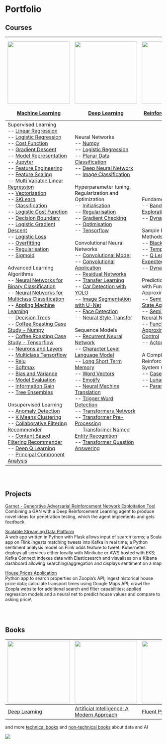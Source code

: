 # Portfolio

## Courses
| [<img width="200" src="https://d3njjcbhbojbot.cloudfront.net/api/utilities/v1/imageproxy/https://coursera-university-assets.s3.amazonaws.com/21/9a0294e2bf773901afbfcb5ef47d97/Stanford_Coursera-200x48_RedText_BG.png?auto=format%2Ccompress&dpr=1&h=36">](https://www.coursera.org/specializations/machine-learning-introduction) <br><br> [Machine Learning](https://github.com/matthewweaver/coursera-machine-learning-labs) | [<img width="200" src="https://d3njjcbhbojbot.cloudfront.net/api/utilities/v1/imageproxy/http://coursera-university-assets.s3.amazonaws.com/1b/bdf48065584cbe8e096669d9dd4852/LogoFiles_DeepLearning_Coursera_200x48.png?auto=format%2Ccompress&dpr=1&h=45">](https://www.coursera.org/specializations/deep-learning) <br><br> [Deep Learning](https://github.com/matthewweaver/coursera-deep-learning-labs) | [<img width="200" src="https://d3njjcbhbojbot.cloudfront.net/api/utilities/v1/imageproxy/http://coursera-university-assets.s3.amazonaws.com/f6/4559ba784341fe8084f538436e3ee8/UA_Logo_Green_RGB-1-.png?auto=format%2Ccompress&dpr=1&h=45">](https://www.coursera.org/specializations/reinforcement-learning) <br><br> [Reinforcement Learning](https://github.com/matthewweaver/coursera-reinforcement-learning-labs) | [<img width="200" src="https://d3njjcbhbojbot.cloudfront.net/api/utilities/v1/imageproxy/http://coursera-university-assets.s3.amazonaws.com/1b/bdf48065584cbe8e096669d9dd4852/LogoFiles_DeepLearning_Coursera_200x48.png?auto=format%2Ccompress&dpr=1&h=45">](https://www.coursera.org/specializations/generative-adversarial-networks-gans) <br><br> [Generative Adversarial Networks](https://github.com/matthewweaver/coursera-gan-labs) |
| --- | --- | --- | --- |
| Supervised Learning <br> -- [Linear Regression](https://github.com/matthewweaver/coursera-machine-learning-labs/blob/main/Supervised%20Learning/Linear%20Regression/C1_W2_Linear_Regression.ipynb) <br> -- [Logistic Regression](https://github.com/matthewweaver/coursera-machine-learning-labs/blob/main/Supervised%20Learning/Logistic%20Regression/C1_W3_Logistic_Regression.ipynb) <br> -- [Cost Function](https://github.com/matthewweaver/coursera-machine-learning-labs/blob/main/Supervised%20Learning/Labs/C1_W1_Cost_function.ipynb) <br> -- [Gradient Descent](https://github.com/matthewweaver/coursera-machine-learning-labs/blob/main/Supervised%20Learning/Labs/C1_W1_Gradient_Descent.ipynb) <br> -- [Model Representation](https://github.com/matthewweaver/coursera-machine-learning-labs/blob/main/Supervised%20Learning/Labs/C1_W1_Model_Representation.ipynb) <br> -- [Jupyter](https://github.com/matthewweaver/coursera-machine-learning-labs/blob/main/Supervised%20Learning/Labs/C1_W1_Python_Jupyter.ipynb) <br> -- [Feature Engineering](https://github.com/matthewweaver/coursera-machine-learning-labs/blob/main/Supervised%20Learning/Labs/C1_W2_FeatEng_PolyReg.ipynb) <br> -- [Feature Scaling](https://github.com/matthewweaver/coursera-machine-learning-labs/blob/main/Supervised%20Learning/Labs/C1_W2_Feature_Scaling_and_Learning_Rate.ipynb) <br> -- [Multi Variable Linear Regression](https://github.com/matthewweaver/coursera-machine-learning-labs/blob/main/Supervised%20Learning/Labs/C1_W2_Feature_Scaling_and_Learning_Rate.ipynb) <br> -- [Vectorisation](https://github.com/matthewweaver/coursera-machine-learning-labs/blob/main/Supervised%20Learning/Labs/C1_W2_Python_Numpy_Vectorization.ipynb) <br> -- [SKLearn](https://github.com/matthewweaver/coursera-machine-learning-labs/blob/main/Supervised%20Learning/Labs/C1_W2_Sklearn_GD.ipynb) <br> -- [Classification](https://github.com/matthewweaver/coursera-machine-learning-labs/blob/main/Supervised%20Learning/Labs/C1_W3_Classification.ipynb) <br> -- [Logistic Cost Function](https://github.com/matthewweaver/coursera-machine-learning-labs/blob/main/Supervised%20Learning/Labs/C1_W3_Classification.ipynb) <br> -- [Decision Boundary](https://github.com/matthewweaver/coursera-machine-learning-labs/blob/main/Supervised%20Learning/Labs/C1_W3_Decision_Boundary.ipynb) <br> -- [Logistic Gradient Descent](https://github.com/matthewweaver/coursera-machine-learning-labs/blob/main/Supervised%20Learning/Labs/C1_W3_Gradient_Descent.ipynb) <br> -- [Logistic Loss](https://github.com/matthewweaver/coursera-machine-learning-labs/blob/main/Supervised%20Learning/Labs/C1_W3_LogisticLoss.ipynb) <br> -- [Overfitting](https://github.com/matthewweaver/coursera-machine-learning-labs/blob/main/Supervised%20Learning/Labs/C1_W3_Overfitting.ipynb) <br> -- [Regularisation](https://github.com/matthewweaver/coursera-machine-learning-labs/blob/main/Supervised%20Learning/Labs/C1_W3_Regularization.ipynb) <br> -- [Sigmoid](https://github.com/matthewweaver/coursera-machine-learning-labs/blob/main/Supervised%20Learning/Labs/C1_W3_Sigmoid_function.ipynb) <br><br> Advanced Learning Algorithms <br> -- [Neural Networks for Binary Classification](https://github.com/matthewweaver/coursera-machine-learning-labs/blob/main/Advanced%20Learning%20Algorithms/Neural%20Networks%20for%20Binary%20Classification/C2_W1_Neural_Network_Binary_Classification.ipynb) <br> -- [Neural Networks for Multiclass Classification](https://github.com/matthewweaver/coursera-machine-learning-labs/tree/main/Advanced%20Learning%20Algorithms/Neural%20Networks%20for%20Multiclass%20Classification) <br> -- [Appling Machine Learning](https://github.com/matthewweaver/coursera-machine-learning-labs/blob/main/Advanced%20Learning%20Algorithms/Applying%20Machine%20Learning/C2_W3_Applying_Machine_Learning.ipynb) <br> -- [Decision Trees](https://github.com/matthewweaver/coursera-machine-learning-labs/blob/main/Advanced%20Learning%20Algorithms/Decision%20Tree/C2_W4_Decision_Tree.ipynb) <br> -- [Coffee Roasting Case Study - Numpy](https://github.com/matthewweaver/coursera-machine-learning-labs/blob/main/Advanced%20Learning%20Algorithms/Labs/C2_W1_CoffeeRoasting_Numpy.ipynb) <br> -- [Coffee Roasting Case Study - Tensorflow](https://github.com/matthewweaver/coursera-machine-learning-labs/blob/main/Advanced%20Learning%20Algorithms/Labs/C2_W1_CoffeeRoasting_TF.ipynb) <br> -- [Neurons and Layers](https://github.com/matthewweaver/coursera-machine-learning-labs/blob/main/Advanced%20Learning%20Algorithms/Labs/C2_W1_Neurons_and_Layers.ipynb) <br> -- [Multiclass Tensorflow](https://github.com/matthewweaver/coursera-machine-learning-labs/blob/main/Advanced%20Learning%20Algorithms/Labs/C2_W2_Multiclass_TF.ipynb) <br> -- [Relu](https://github.com/matthewweaver/coursera-machine-learning-labs/blob/main/Advanced%20Learning%20Algorithms/Labs/C2_W2_Relu.ipynb) <br> -- [Softmax](https://github.com/matthewweaver/coursera-machine-learning-labs/blob/main/Advanced%20Learning%20Algorithms/Labs/C2_W2_SoftMax.ipynb) <br> -- [Bias and Variance](https://github.com/matthewweaver/coursera-machine-learning-labs/blob/main/Advanced%20Learning%20Algorithms/Labs/C2_W3_Diagnosing_Bias_and_Variance.ipynb) <br> -- [Model Evaluation](https://github.com/matthewweaver/coursera-machine-learning-labs/blob/main/Advanced%20Learning%20Algorithms/Labs/C2_W3_Model_Evaluation_and_Selection.ipynb) <br> -- [Information Gain](https://github.com/matthewweaver/coursera-machine-learning-labs/blob/main/Advanced%20Learning%20Algorithms/Labs/C2_W3_Model_Evaluation_and_Selection.ipynb) <br> -- [Tree Ensembles](https://github.com/matthewweaver/coursera-machine-learning-labs/blob/main/Advanced%20Learning%20Algorithms/Labs/C2_W4_Tree_Ensemble.ipynb) <br><br> Unsupervised Learning <br> -- [Anomaly Detection](https://github.com/matthewweaver/coursera-machine-learning-labs/blob/main/Unsupervised%20Learning/Anomaly%20Detection/C3_W1_Anomaly_Detection.ipynb) <br> -- [K Means Clustering](https://github.com/matthewweaver/coursera-machine-learning-labs/blob/main/Unsupervised%20Learning/K%20Means/C3_W1_KMeans.ipynb) <br> -- [Collaborative Filtering Recommender](https://github.com/matthewweaver/coursera-machine-learning-labs/blob/main/Unsupervised%20Learning/Collaborative%20Filtering%20Recommender/C3_W2_Collaborative_RecSys.ipynb) <br> -- [Content Based Filtering Recommender](https://github.com/matthewweaver/coursera-machine-learning-labs/blob/main/Unsupervised%20Learning/Content%20Based%20Filtering%20Recommender/C3_W2_RecSysNN.ipynb) <br> -- [Deep Q Learning](https://github.com/matthewweaver/coursera-machine-learning-labs/blob/main/Unsupervised%20Learning/Deep%20Q%20Learning/C3_W3_Deep_Q_Learning.ipynb) <br> -- [Principal Component Analysis](https://github.com/matthewweaver/coursera-machine-learning-labs/blob/main/Unsupervised%20Learning/Labs/C3_W2_PCA_Visualization.ipynb) | Neural Networks <br> -- [Numpy](https://github.com/matthewweaver/coursera-deep-learning-labs/blob/main/Neural%20Networks%20and%20Deep%20Learning/Python%20Basics%20with%20Numpy/Python_Basics_With_Numpy.ipynb) <br> -- [Logistic Regression](https://github.com/matthewweaver/coursera-deep-learning-labs/blob/main/Neural%20Networks%20and%20Deep%20Learning/Logistic%20Regression%20as%20a%20Neural%20Network/Logistic_Regression.ipynb) <br> -- [Planar Data Classification](https://github.com/matthewweaver/coursera-deep-learning-labs/blob/main/Neural%20Networks%20and%20Deep%20Learning/Planar%20data%20classification%20with%20one%20hidden%20layer/Planar_data_classification.ipynb) <br> -- [Deep Neural Network](https://github.com/matthewweaver/coursera-deep-learning-labs/blob/main/Neural%20Networks%20and%20Deep%20Learning/Deep%20Neural%20Network/Building_your_Deep_Neural_Network_Step_by_Step.ipynb) <br> -- [Image Classification](https://github.com/matthewweaver/coursera-deep-learning-labs/blob/main/Neural%20Networks%20and%20Deep%20Learning/Deep%20Neural%20Network%20-%20Image%20Classification/Deep_Neural_Network_Image_Classification.ipynb) <br><br> Hyperparameter tuning, Regularization and Optimization <br> -- [Initialisation](https://github.com/matthewweaver/coursera-deep-learning-labs/blob/main/Hyperparameter%20tuning%2C%20Regularization%20and%20Optimization/Initialization/Initialization.ipynb) <br> -- [Regularisation](https://github.com/matthewweaver/coursera-deep-learning-labs/blob/main/Hyperparameter%20tuning%2C%20Regularization%20and%20Optimization/Regularization/Regularization.ipynb) <br> -- [Gradient Checking](https://github.com/matthewweaver/coursera-deep-learning-labs/blob/main/Hyperparameter%20tuning%2C%20Regularization%20and%20Optimization/Gradient%20Checking/Gradient_Checking.ipynb) <br> -- [Optimisation](https://github.com/matthewweaver/coursera-deep-learning-labs/blob/main/Hyperparameter%20tuning%2C%20Regularization%20and%20Optimization/Optimisation%20Methods/Optimization_methods.ipynb) <br> -- [Tensorflow](https://github.com/matthewweaver/coursera-deep-learning-labs/blob/main/Hyperparameter%20tuning%2C%20Regularization%20and%20Optimization/Tensorflow/Tensorflow_introduction.ipynb) <br><br> Convolutional Neural Networks <br> -- [Convolutional Model](https://github.com/matthewweaver/coursera-deep-learning-labs/blob/main/Convolutional%20Neural%20Networks/Convolution%20Model/Convolution_model_Step_by_Step.ipynb) <br> -- [Convolutional Application](https://github.com/matthewweaver/coursera-deep-learning-labs/blob/main/Convolutional%20Neural%20Networks/Convolution%20Model/Convolution_model_Application.ipynb) <br> -- [Residual Networks](https://github.com/matthewweaver/coursera-deep-learning-labs/blob/main/Convolutional%20Neural%20Networks/ResNets/Residual_Networks.ipynb) <br> -- [Transfer Learning](https://github.com/matthewweaver/coursera-deep-learning-labs/blob/main/Convolutional%20Neural%20Networks/Transfer%20Learning/Transfer_learning_with_MobileNet.ipynb) <br> -- [Car Detection with YOLO](https://github.com/matthewweaver/coursera-deep-learning-labs/blob/main/Convolutional%20Neural%20Networks/Car%20Detection%20with%20YOLO/Autonomous_driving_application_Car_detection.ipynb) <br> -- [Image Segmentation with U-Net](https://github.com/matthewweaver/coursera-deep-learning-labs/blob/main/Convolutional%20Neural%20Networks/Image%20Segmentation%20with%20U-Net/Image_segmentation_Unet.ipynb) <br> -- [Face Detection](https://github.com/matthewweaver/coursera-deep-learning-labs/blob/main/Convolutional%20Neural%20Networks/Face%20Detection/Face_Recognition.ipynb) <br> -- [Neural Style Transfer](https://github.com/matthewweaver/coursera-deep-learning-labs/blob/main/Convolutional%20Neural%20Networks/Art%20Generation%20with%20Neural%20Style%20Transfer/Art_Generation_with_Neural_Style_Transfer.ipynb) <br><br> Sequence Models <br> -- [Recurrent Neural Network](https://github.com/matthewweaver/coursera-deep-learning-labs/blob/main/Sequence%20Models/Recurrent%20Neural%20Network/Building_a_Recurrent_Neural_Network_Step_by_Step.ipynb) <br> -- [Character Level Language Model](https://github.com/matthewweaver/coursera-deep-learning-labs/blob/main/Sequence%20Models/Character%20Level%20Language%20Modeling/Dinosaurus_Island_Character_level_language_model.ipynb) <br> -- [Long Short Term Memory](https://github.com/matthewweaver/coursera-deep-learning-labs/blob/main/Sequence%20Models/Jazz%20Improvisation%20with%20LSTM/Improvise_a_Jazz_Solo_with_an_LSTM_Network.ipynb) <br> -- [Word Vectors](https://github.com/matthewweaver/coursera-deep-learning-labs/blob/main/Sequence%20Models/Operations%20on%20Word%20Vectors%20-%20Debiasing/Operations_on_word_vectors.ipynb) <br> -- [Emojify](https://github.com/matthewweaver/coursera-deep-learning-labs/blob/main/Sequence%20Models/Emojify/Emoji.ipynb) <br> -- [Neural Machine Translation](https://github.com/matthewweaver/coursera-deep-learning-labs/blob/main/Sequence%20Models/Neural%20Machine%20Translation/Neural_machine_translation_with_attention.ipynb) <br> -- [Trigger Word Detection](https://github.com/matthewweaver/coursera-deep-learning-labs/blob/main/Sequence%20Models/Trigger%20Word%20Detection/Trigger_word_detection.ipynb) <br> -- [Transformers Network](https://github.com/matthewweaver/coursera-deep-learning-labs/blob/main/Sequence%20Models/Transformers%20Architecture/Transformer_Network.ipynb) <br> -- [Transformer Pre-Processing](https://github.com/matthewweaver/coursera-deep-learning-labs/blob/main/Sequence%20Models/Transformer%20Pre-Processing/Embedding_plus_Positional_encoding.ipynb) <br> -- [Transformer Named Entity Recognition](https://github.com/matthewweaver/coursera-deep-learning-labs/blob/main/Sequence%20Models/Transformer%20Named-Entity%20Recognition/Transformer_application_Named_Entity_Recognition.ipynb) <br> -- [Transformer Question Answering](https://github.com/matthewweaver/coursera-deep-learning-labs/blob/main/Sequence%20Models/Transformer%20Question%20Answering/QA_dataset.ipynb) | Fundamentals <br> -- [Bandits and Exploration-Exploitation](https://github.com/matthewweaver/coursera-reinforcement-learning-labs/blob/main/Fundamentals%20of%20Reinforcement%20Learning/Bandits%20and%20Exploration-Exploitation/C1M1_Bandits.ipynb) <br> -- [Dynamic Programming](https://github.com/matthewweaver/coursera-reinforcement-learning-labs/blob/main/Fundamentals%20of%20Reinforcement%20Learning/Dynamic%20Programming/C1M4_Dynamic_Programming.ipynb) <br><br> Sample Based Learning Methods <br> -- [Blackjack](https://github.com/matthewweaver/coursera-reinforcement-learning-labs/blob/main/Sample-based%20Learning%20Methods/Blackjack/C2M1_Blackjack.ipynb) <br> -- [Temporal Difference](https://github.com/matthewweaver/coursera-reinforcement-learning-labs/blob/main/Sample-based%20Learning%20Methods/Temporal%20Difference%20Learning/C2M2-Temporal_Difference_Learning.ipynb) <br> -- [Q Learning and Expected Sarsa](https://github.com/matthewweaver/coursera-reinforcement-learning-labs/blob/main/Sample-based%20Learning%20Methods/Q-Learning%20and%20Expected%20Sarsa/C2M3_QLearning.ipynb) <br> -- [Dyna Q](https://github.com/matthewweaver/coursera-reinforcement-learning-labs/blob/main/Sample-based%20Learning%20Methods/Dyna-Q/C2M4_DynaQ.ipynb) <br><br> Prediction and Control with Function Approximation <br> -- [Semi Gradient TD with State Aggregation](https://github.com/matthewweaver/coursera-reinforcement-learning-labs/blob/main/Prediction%20and%20Control%20with%20Function%20Approximation/Semi%20Gradient%20TD%20with%20State%20Aggregation/C3M1_SGTD_with_State_Aggregation.ipynb) <br> -- [Semi Gradient TD with Neural Network](https://github.com/matthewweaver/coursera-reinforcement-learning-labs/blob/main/Prediction%20and%20Control%20with%20Function%20Approximation/Semi%20Gradient%20TD%20with%20a%20Neural%20Network/C3M2_SGTD_with_Neural_Network.ipynb) <br> -- [Function Approximation and Control](https://github.com/matthewweaver/coursera-reinforcement-learning-labs/blob/main/Prediction%20and%20Control%20with%20Function%20Approximation/Function%20Approximation%20and%20Control/C3M3_Function_Approximation_and_Control.ipynb) <br> -- [Actor-Critic](https://github.com/matthewweaver/coursera-reinforcement-learning-labs/blob/main/Prediction%20and%20Control%20with%20Function%20Approximation/Actor-Critic/C3M4_Actor_Critic.ipynb) <br><br> A Complete Reinforcement Learning System (Capstone) <br> -- [Case Study](https://github.com/matthewweaver/coursera-reinforcement-learning-labs/blob/main/A%20Complete%20Reinforcement%20Learning%20System%20(Capstone)/MoonShot%20Technologies/C2M1_Moonshot_Tech.ipynb) <br> -- [Lunar Landing Agent](https://github.com/matthewweaver/coursera-reinforcement-learning-labs/blob/main/A%20Complete%20Reinforcement%20Learning%20System%20(Capstone)/Lunar%20Landing%20Agent/C4M4_Lunar_Landing_Agent.ipynb) <br> -- [Parameter Study](https://github.com/matthewweaver/coursera-reinforcement-learning-labs/blob/main/A%20Complete%20Reinforcement%20Learning%20System%20(Capstone)/Parameter%20Study/C4M5_Parameter_Study.ipynb) | Build Basic GANs <br> -- [PyTorch](https://github.com/matthewweaver/coursera-gan-labs/blob/main/Build%20Basic%20GANs/Your%20First%20GAN/Intro_to_PyTorch.ipynb) <br> -- [Basic GAN](https://github.com/matthewweaver/coursera-gan-labs/blob/main/Build%20Basic%20GANs/Your%20First%20GAN/C1W1_Your_First_GAN.ipynb) <br> -- [Deep Convolutional GAN](https://github.com/matthewweaver/coursera-gan-labs/blob/main/Build%20Basic%20GANs/Deep%20Convolutional%20GAN/C1_W2_Deep_Convolutional_GAN.ipynb) <br> -- [Wasserstein GAN](https://github.com/matthewweaver/coursera-gan-labs/blob/main/Build%20Basic%20GANs/Wasserstein%20GAN/C1W3_WGAN_GP.ipynb) <br> -- [Conditional GAN](https://github.com/matthewweaver/coursera-gan-labs/blob/main/Build%20Basic%20GANs/Conditional%20GAN/C1W4A_Build_a_Conditional_GAN.ipynb) <br> -- [Controllable Generation](https://github.com/matthewweaver/coursera-gan-labs/blob/main/Build%20Basic%20GANs/Controllable%20Generation/C1W4B_Controllable_Generation.ipynb) <br> -- [InfoGAN](https://github.com/matthewweaver/coursera-gan-labs/blob/main/Build%20Basic%20GANs/InfoGAN/C1W4_InfoGAN.ipynb) <br> -- [ProteinGAN](https://github.com/matthewweaver/coursera-gan-labs/blob/main/Build%20Basic%20GANs/ProteinGAN/C1W3_ProteinGAN.ipynb) <br> -- [Spectrally Normalised GAN](https://github.com/matthewweaver/coursera-gan-labs/blob/main/Build%20Basic%20GANs/Spectrally%20Normalised%20GAN/C1W3_SNGAN.ipynb) <br> -- [Video Generation TGAN](https://github.com/matthewweaver/coursera-gan-labs/blob/main/Build%20Basic%20GANs/Video%20Generation%20TGAN/C1W2_Video_Generation_TGAN.ipynb) <br><br> Build Better GANs <br> -- [Frechet Inception Distance](https://github.com/matthewweaver/coursera-gan-labs/blob/main/Build%20Better%20GANs/Evaluating%20GANs/C2W1_Evaluating_GANs.ipynb) <br> -- [Bias](https://github.com/matthewweaver/coursera-gan-labs/blob/main/Build%20Better%20GANs/Bias/C2W2_Bias.ipynb) <br> -- [StyleGAN](https://github.com/matthewweaver/coursera-gan-labs/blob/main/Build%20Better%20GANs/StyleGAN/C2W3_StyleGAN.ipynb) <br> -- [StyleGAN2](https://github.com/matthewweaver/coursera-gan-labs/blob/main/Build%20Better%20GANs/StyleGAN/C2W3_StyleGAN2.ipynb) <br> -- [BigGAN](https://github.com/matthewweaver/coursera-gan-labs/blob/main/Build%20Better%20GANs/BigGAN/C2W3_BigGAN.ipynb) <br> -- [GAN Debiasing](https://github.com/matthewweaver/coursera-gan-labs/blob/main/Build%20Better%20GANs/GAN%20Debiasing/C2W2_GAN_Debiasing.ipynb) <br> -- [Neural Radiance Fields](https://github.com/matthewweaver/coursera-gan-labs/blob/main/Build%20Better%20GANs/Neural%20Radiance%20Fields/C2W2_NeRF.ipynb) <br> -- [Perceptual Path Length](https://github.com/matthewweaver/coursera-gan-labs/blob/main/Build%20Better%20GANs/Perceptual%20Path%20Length/C2W1_PPL.ipynb) <br> -- [Score Based Generative Modelling](https://github.com/matthewweaver/coursera-gan-labs/blob/main/Build%20Better%20GANs/Score%20Based%20Generative%20Modelling/C2W2_Score_Based_Generative_Modelling.ipynb) <br> -- [Variational Autoencoder](https://github.com/matthewweaver/coursera-gan-labs/blob/main/Build%20Better%20GANs/Variational%20Autoencoder/C2W2_VAE.ipynb) <br><br> Apply GANs <br> -- [Data Augmentation](https://github.com/matthewweaver/coursera-gan-labs/blob/main/Apply%20GANs/Data%20Augmentation/C3W1_Data_Augmentation.ipynb) <br> -- [UNet](https://github.com/matthewweaver/coursera-gan-labs/blob/main/Apply%20GANs/UNet/C3W2A_UNet.ipynb) <br> -- [Pix2Pix](https://github.com/matthewweaver/coursera-gan-labs/blob/main/Apply%20GANs/Pix2Pix/C3W2B_Pix2Pix.ipynb) <br> -- [Pix2PixHD](https://github.com/matthewweaver/coursera-gan-labs/blob/main/Apply%20GANs/Pix2PixHD/C3W2_Pix2PixHD.ipynb) <br> -- [CycleGAN](https://github.com/matthewweaver/coursera-gan-labs/blob/main/Apply%20GANs/CycleGAN/C3W3_CycleGAN.ipynb) <br> -- [CycleGAN Generator](https://github.com/matthewweaver/coursera-gan-labs/blob/main/Apply%20GANs/CycleGAN/CycleGAN_Generator.png) <br> -- [CycleGAN Consistency Loss](https://github.com/matthewweaver/coursera-gan-labs/blob/main/Apply%20GANs/CycleGAN/Cycle_Consistency_Loss.png) <br> -- [GauGAN](https://github.com/matthewweaver/coursera-gan-labs/blob/main/Apply%20GANs/GauGAN/C3W2_GauGAN.ipynb) <br> -- [Generative Teaching Networks](https://github.com/matthewweaver/coursera-gan-labs/blob/main/Apply%20GANs/Generative%20Teaching%20Networks/C3W1_Generative_Teaching_Networks.ipynb) <br> -- [MUNIT](https://github.com/matthewweaver/coursera-gan-labs/blob/main/Apply%20GANs/MUNIT/C3W3_MUNIT.ipynb) |

<br><br>

## Projects
[Garnet - Generative Adversarial Reinforcement Network Exploitation Tool](https://github.com/matthewweaver/garnet)<br>
Combining a GAN with a Deep Reinforcement Learning agent to produce novel ideas for penetration testing, which the agent implements and gets feedback.

[Scalable Streaming Data Platform](https://github.com/matthewweaver/scalable-streaming-data-platform)<br>
A web app written in Python with Flask allows input of search terms; a Scala app on Flink ingests matching
tweets into Kafka in real time; a Python sentiment analysis model on Flink adds feature to tweet; Kubernetes deploys
all services either locally with Minikube or AWS hosted with EKS; Kafka Connect indexes data with Elasticsearch and
visualises on a Kibana dashboard allowing searching/aggregation and displays sentiment on a map

[House Prices Application](https://github.com/matthewweaver/house-prices)<br>
Python app to search properties on Zoopla’s API; ingest historical house price data; calculate transport times
using Google Maps API; crawl the Zoopla website for additional search and filter capabilities; applied regression
models and a neural net to predict house values and compare to asking price\

<br><br>

## Books

| <img width="200" src="https://images-na.ssl-images-amazon.com/images/S/compressed.photo.goodreads.com/books/1490810628i/24072897.jpg"> | <img width="200" src="https://images-na.ssl-images-amazon.com/images/S/compressed.photo.goodreads.com/books/1590496674i/36451668.jpg"> | <img width="200" src="https://images-na.ssl-images-amazon.com/images/S/compressed.photo.goodreads.com/books/1442848456i/22800567.jpg"> | <img width="200" src="https://images-na.ssl-images-amazon.com/images/S/compressed.photo.goodreads.com/books/1415816873i/23463279.jpg"> |
| --- | ---                                                                                                                                    | --- | --- |
| [Deep Learning](https://www.goodreads.com/book/show/24072897-deep-learning) | [Artificial Intelligence: A Modern Approach](https://www.goodreads.com/book/show/27543.Artificial_Intelligence) | [Fluent Python](https://www.goodreads.com/book/show/22800567-fluent-python) |[Designing Data-Intensive Applications](https://www.goodreads.com/book/show/23463279-designing-data-intensive-applications) |

and more [technical books](https://www.goodreads.com/review/list/93184071-matthew-weaver?shelf=technical-tag&utf8=%E2%9C%93) and [non-technical books](https://www.goodreads.com/review/list/93184071-matthew-weaver?shelf=career-tag&utf8=%E2%9C%93) about data and AI

![](https://komarev.com/ghpvc/?username=matthewweaver&color=orange)
